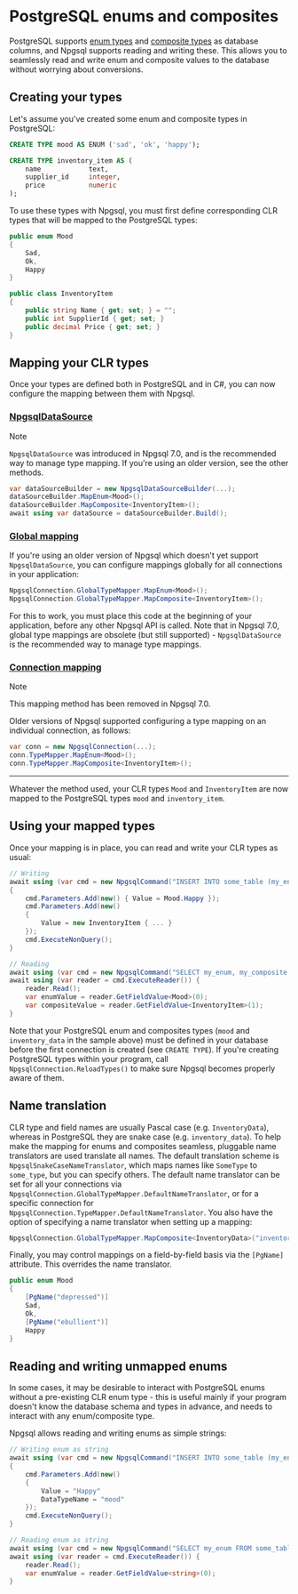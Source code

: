 # PostgreSQL enums and composites

PostgreSQL supports [enum types](http://www.postgresql.org/docs/current/static/datatype-enum.html) and [composite types](http://www.postgresql.org/docs/current/static/rowtypes.html) as database columns, and Npgsql supports reading and writing these. This allows you to seamlessly read and write enum and composite values to the database without worrying about conversions.

## Creating your types

Let's assume you've created some enum and composite types in PostgreSQL:

```sql
CREATE TYPE mood AS ENUM ('sad', 'ok', 'happy');

CREATE TYPE inventory_item AS (
    name            text,
    supplier_id     integer,
    price           numeric
);
```

To use these types with Npgsql, you must first define corresponding CLR types that will be mapped to the PostgreSQL types:

```csharp
public enum Mood
{
    Sad,
    Ok,
    Happy
}

public class InventoryItem
{
    public string Name { get; set; } = "";
    public int SupplierId { get; set; }
    public decimal Price { get; set; }
}
```

## Mapping your CLR types

Once your types are defined both in PostgreSQL and in C#, you can now configure the mapping between them with Npgsql.

### [NpgsqlDataSource](#tab/datasource)

> [!NOTE]
> `NpgsqlDataSource` was introduced in Npgsql 7.0, and is the recommended way to manage type mapping. If you're using an older version, see the other methods.

```csharp
var dataSourceBuilder = new NpgsqlDataSourceBuilder(...);
dataSourceBuilder.MapEnum<Mood>();
dataSourceBuilder.MapComposite<InventoryItem>();
await using var dataSource = dataSourceBuilder.Build();
```

### [Global mapping](#tab/global)

If you're using an older version of Npgsql which doesn't yet support `NpgsqlDataSource`, you can configure mappings globally for all connections in your application:

```csharp
NpgsqlConnection.GlobalTypeMapper.MapEnum<Mood>();
NpgsqlConnection.GlobalTypeMapper.MapComposite<InventoryItem>();
```

For this to work, you must place this code at the beginning of your application, before any other Npgsql API is called. Note that in Npgsql 7.0, global type mappings are obsolete (but still supported) - `NpgsqlDataSource` is the recommended way to manage type mappings.

### [Connection mapping](#tab/connection)

> [!NOTE]
> This mapping method has been removed in Npgsql 7.0.

Older versions of Npgsql supported configuring a type mapping on an individual connection, as follows:

```csharp
var conn = new NpgsqlConnection(...);
conn.TypeMapper.MapEnum<Mood>();
conn.TypeMapper.MapComposite<InventoryItem>();
```

***

Whatever the method used, your CLR types `Mood` and `InventoryItem` are now mapped to the PostgreSQL types `mood` and `inventory_item`.

## Using your mapped types

Once your mapping is in place, you can read and write your CLR types as usual:

```csharp
// Writing
await using (var cmd = new NpgsqlCommand("INSERT INTO some_table (my_enum, my_composite) VALUES ($1, $2)", conn))
{
    cmd.Parameters.Add(new() { Value = Mood.Happy });
    cmd.Parameters.Add(new()
    {
        Value = new InventoryItem { ... }
    });
    cmd.ExecuteNonQuery();
}

// Reading
await using (var cmd = new NpgsqlCommand("SELECT my_enum, my_composite FROM some_table", conn))
await using (var reader = cmd.ExecuteReader()) {
    reader.Read();
    var enumValue = reader.GetFieldValue<Mood>(0);
    var compositeValue = reader.GetFieldValue<InventoryItem>(1);
}
```

Note that your PostgreSQL enum and composites types (`mood` and `inventory_data` in the sample above) must be defined in your database before the first connection is created (see `CREATE TYPE`). If you're creating PostgreSQL types within your program, call `NpgsqlConnection.ReloadTypes()` to make sure Npgsql becomes properly aware of them.

## Name translation

CLR type and field names are usually Pascal case (e.g. `InventoryData`), whereas in PostgreSQL they are snake case (e.g. `inventory_data`). To help make the mapping for enums and composites seamless, pluggable name translators are used translate all names. The default translation scheme is `NpgsqlSnakeCaseNameTranslator`, which maps names like `SomeType` to `some_type`, but you can specify others. The default name translator can be set for all your connections via `NpgsqlConnection.GlobalTypeMapper.DefaultNameTranslator`, or for a specific connection for `NpgsqlConnection.TypeMapper.DefaultNameTranslator`. You also have the option of specifying a name translator when setting up a mapping:

```csharp
NpgsqlConnection.GlobalTypeMapper.MapComposite<InventoryData>("inventory_data", new NpgsqlNullNameTranslator());
```

Finally, you may control mappings on a field-by-field basis via the `[PgName]` attribute. This overrides the name translator.

```csharp
public enum Mood
{
    [PgName("depressed")]
    Sad,
    Ok,
    [PgName("ebullient")]
    Happy
}
```

## Reading and writing unmapped enums

In some cases, it may be desirable to interact with PostgreSQL enums without a pre-existing CLR enum type - this is useful mainly if your program doesn't know the database schema and types in advance, and needs to interact with any enum/composite type.

Npgsql allows reading and writing enums as simple strings:

```csharp
// Writing enum as string
await using (var cmd = new NpgsqlCommand("INSERT INTO some_table (my_enum) VALUES ($1)", conn))
{
    cmd.Parameters.Add(new()
    {
        Value = "Happy"
        DataTypeName = "mood"
    });
    cmd.ExecuteNonQuery();
}

// Reading enum as string
await using (var cmd = new NpgsqlCommand("SELECT my_enum FROM some_table", conn))
await using (var reader = cmd.ExecuteReader()) {
    reader.Read();
    var enumValue = reader.GetFieldValue<string>(0);
}
```
